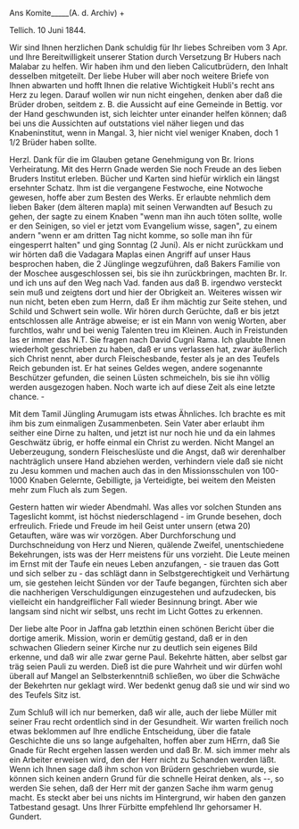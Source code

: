 Ans Komite_____(A. d. Archiv) +

 Tellich. 10 Juni 1844.

Wir sind Ihnen herzlichen Dank schuldig für Ihr liebes Schreiben vom 3 Apr. und Ihre Bereitwilligkeit unserer Station durch Versetzung Br Hubers nach Malabar zu helfen. Wir haben ihm und den lieben Calicutbrüdern, den Inhalt desselben mitgeteilt. Der liebe Huber will aber noch weitere Briefe von Ihnen abwarten und hofft Ihnen die relative Wichtigkeit Hubli's recht ans Herz zu legen. Darauf wollen wir nun nicht eingehen, denken aber daß die Brüder droben, seitdem z. B. die Aussicht auf eine Gemeinde in Bettig. vor der Hand geschwunden ist, sich leichter unter einander helfen können; daß bei uns die Aussichten auf outstations viel näher liegen und das Knabeninstitut, wenn in Mangal. 3, hier nicht viel weniger Knaben, doch 1 1/2 Brüder haben sollte.

Herzl. Dank für die im Glauben getane Genehmigung von Br. Irions Verheiratung. Mit des Herrn Gnade werden Sie noch Freude an des lieben Bruders Institut erleben. Bücher und Karten sind hiefür wirklich ein längst ersehnter Schatz. Ihm ist die vergangene Festwoche, eine Notwoche gewesen, hoffe aber zum Besten des Werks. Er erlaubte nehmlich dem lieben Baker (dem älteren mapla) mit seinen Verwandten auf Besuch zu gehen, der sagte zu einem Knaben "wenn man ihn auch töten sollte, wolle er den Seinigen, so viel er jetzt vom Evangelium wisse, sagen", zu einem andern "wenn er am dritten Tag nicht komme, so solle man ihn für eingesperrt halten" und ging Sonntag (2 Juni). Als er nicht zurückkam und wir hörten daß die Vadagara Maplas einen Angriff auf unser Haus besprochen haben, die 2 Jünglinge wegzuführen, daß Bakers Familie von der Moschee ausgeschlossen sei, bis sie ihn zurückbringen, machten Br. Ir. und ich uns auf den Weg nach Vad. fanden aus daß B. irgendwo versteckt sein muß und zeigtens dort und hier der Obrigkeit an. Weiteres wissen wir nun nicht, beten eben zum Herrn, daß Er ihm mächtig zur Seite stehen, und Schild und Schwert sein wolle. Wir hören durch Gerüchte, daß er bis jetzt entschlossen alle Anträge abweise; er ist ein Mann von wenig Worten, aber furchtlos, wahr und bei wenig Talenten treu im Kleinen. Auch in Freistunden las er immer das N.T.
Sie fragen nach David Cugni Rama. Ich glaubte Ihnen wiederholt geschrieben zu haben, daß er uns verlassen hat, zwar äußerlich sich Christ nennt, aber durch Fleischesbande, fester als je an des Teufels Reich gebunden ist. Er hat seines Geldes wegen, andere sogenannte Beschützer gefunden, die seinen Lüsten schmeicheln, bis sie ihn völlig werden ausgezogen haben. Noch warte ich auf diese Zeit als eine letzte chance. -

Mit dem Tamil Jüngling Arumugam ists etwas Ähnliches. Ich brachte es mit ihm bis zum einmaligen Zusammenbeten. Sein Vater aber erlaubt ihm seither eine Dirne zu halten, und jetzt ist nur noch hie und da ein lahmes Geschwätz übrig, er hoffe einmal ein Christ zu werden. Nicht Mangel an Ueberzeugung, sondern Fleischeslüste und die Angst, daß wir derenhalber nachträglich unsere Hand abziehen werden, verhindern viele daß sie nicht zu Jesu kommen und machen auch das in den Missionsschulen von 100-1000 Knaben Gelernte, Gebilligte, ja Verteidigte, bei weitem den Meisten mehr zum Fluch als zum Segen.

Gestern hatten wir wieder Abendmahl. Was alles vor solchen Stunden ans Tageslicht kommt, ist höchst niederschlagend - im Grunde besehen, doch erfreulich. Friede und Freude im heil Geist unter unsern (etwa 20) Getauften, wäre was wir vorzögen. Aber Durchforschung und Durchschneidung von Herz und Nieren, quälende Zweifel, unentschiedene Bekehrungen, ists was der Herr meistens für uns vorzieht. Die Leute meinen im Ernst mit der Taufe ein neues Leben anzufangen, - sie trauen das Gott und sich selber zu - das schlägt dann in Selbstgerechtigkeit und Verhärtung um, sie gestehen leicht Sünden vor der Taufe begangen, fürchten sich aber die nachherigen Verschuldigungen einzugestehen und aufzudecken, bis vielleicht ein handgreiflicher Fall wieder Besinnung bringt. Aber wie langsam sind nicht wir selbst, uns recht im Licht Gottes zu erkennen.

Der liebe alte Poor in Jaffna gab letzthin einen schönen Bericht über die dortige amerik. Mission, worin er demütig gestand, daß er in den schwachen Gliedern seiner Kirche nur zu deutlich sein eigenes Bild erkenne, und daß wir alle zwar gerne Paul. Bekehrte hätten, aber selbst gar träg seien Pauli zu werden. Dieß ist die pure Wahrheit und wir dürfen wohl überall auf Mangel an Selbsterkenntniß schließen, wo über die Schwäche der Bekehrten nur geklagt wird. Wer bedenkt genug daß sie und wir sind wo des Teufels Sitz ist.

Zum Schluß will ich nur bemerken, daß wir alle, auch der liebe Müller mit seiner Frau recht ordentlich sind in der Gesundheit. Wir warten freilich noch etwas beklommen auf Ihre endliche Entscheidung, über die fatale Geschichte die uns so lange aufgehalten, hoffen aber zum HErrn, daß Sie Gnade für Recht ergehen lassen werden und daß Br. M. sich immer mehr als ein Arbeiter erweisen wird, den der Herr nicht zu Schanden werden läßt. Wenn ich Ihnen sage daß ihm schon von Brüdern geschrieben wurde, sie können sich keinen andern Grund für die schnelle Heirat denken, als --, so werden Sie sehen, daß der Herr mit der ganzen Sache ihm warm genug macht. Es steckt aber bei uns nichts im Hintergrund, wir haben den ganzen Tatbestand gesagt.  Uns Ihrer Fürbitte empfehlend
 Ihr gehorsamer
 H. Gundert.
